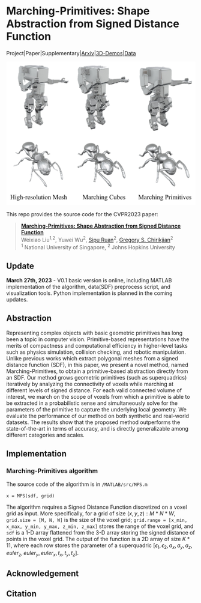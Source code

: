 # Marching-Primitives: Shape Abstraction from Signed Distance Function
Project|Paper|Supplementary|[Arxiv](https://arxiv.org/abs/2303.13190)|[3D-Demos](/MATLAB/examples)|[Data](/MATLAB/data)

<img src="/examples/example.jpg" alt="example" width="600"/>

This repo provides the source code for the CVPR2023 paper:
> [**Marching-Primitives: Shape Abstraction from Signed Distance Function**](https://arxiv.org/abs/2303.13190 "ArXiv version of the paper.")  
> Weixiao Liu<sup>1,2</sup>, Yuwei Wu<sup>2</sup>, [Sipu Ruan](https://ruansp.github.io/)<sup>2</sup>, [Gregory S. Chirikjian](https://cde.nus.edu.sg/me/staff/chirikjian-gregory-s/)<sup>2</sup>  
> <sup>1</sup> National University of Singapore, <sup>2</sup> Johns Hopkins University

## Update
**March 27th, 2023** - V0.1 basic version is online, including MATLAB implementation of the algorithm, data(SDF) preprocess script, and visualization tools.
Python implementation is planned in the coming updates.

## Abstraction
Representing complex objects with basic geometric primitives has long been a topic in computer vision. Primitive-based representations have the merits of compactness and computational efficiency in higher-level tasks such as physics simulation, collision checking, and robotic manipulation. Unlike previous works which extract polygonal meshes from a signed distance function (SDF), in this paper, we present a novel method, named Marching-Primitives, to obtain a primitive-based abstraction directly from an SDF. Our method grows geometric primitives (such as superquadrics) iteratively by analyzing the connectivity of voxels while marching at different levels of signed distance. For each valid connected volume of interest, we march on the scope of voxels from which a primitive is able to be extracted in a probabilistic sense and simultaneously solve for the parameters of the primitive to capture the underlying local geometry. We evaluate the performance of our method on both synthetic and real-world datasets. The results show that the proposed method outperforms the state-of-the-art in terms of accuracy, and is directly generalizable among different categories and scales.

## Implementation
### Marching-Primitives algorithm
The source code of the algorithm is in `/MATLAB/src/MPS.m`
```
x = MPS(sdf, grid)
```
The algorithm requires a Signed Distance Function discretized on a voxel grid as input. More specifically, for a grid of size $(x,y,z):M*N*W$, `grid.size = [M, N, W]` is the size of the voxel grid; `grid.range = [x_min, x_max, y_min, y_max, z_min, z_max]` stores the range of the voxel grid, and `sdf` is a 1-D array flattened from the 3-D array storing the signed distance of points in the voxel grid.
The output of the function is a 2D array of size $K*11$, where each row stores the parameter of a superquadric $[\epsilon_1, \epsilon_2, a_x, a_y, a_z, euler_z, euler_y, euler_x, t_x, t_y, t_z]$.


## Acknowledgement

## Citation
